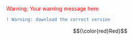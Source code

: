 <span style="color: red;">Warning: Your warning message here</span>
```diff
! Warning: download the correct version
```
$${\color{red}Red}$$
